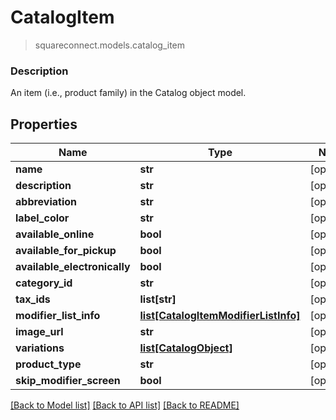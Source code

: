 # CatalogItem
> squareconnect.models.catalog_item

### Description

An item (i.e., product family) in the Catalog object model.

## Properties
Name | Type | Notes
------------ | ------------- | -------------
**name** | **str** | [optional] 
**description** | **str** | [optional] 
**abbreviation** | **str** | [optional] 
**label_color** | **str** | [optional] 
**available_online** | **bool** | [optional] 
**available_for_pickup** | **bool** | [optional] 
**available_electronically** | **bool** | [optional] 
**category_id** | **str** | [optional] 
**tax_ids** | **list[str]** | [optional] 
**modifier_list_info** | [**list[CatalogItemModifierListInfo]**](CatalogItemModifierListInfo.md) | [optional] 
**image_url** | **str** | [optional] 
**variations** | [**list[CatalogObject]**](CatalogObject.md) | [optional] 
**product_type** | **str** | [optional] 
**skip_modifier_screen** | **bool** | [optional] 

[[Back to Model list]](../README.md#documentation-for-models) [[Back to API list]](../README.md#documentation-for-api-endpoints) [[Back to README]](../README.md)


